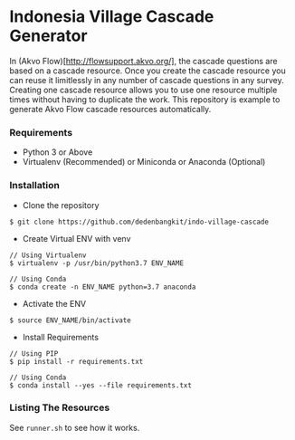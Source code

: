 # Indonesia Village Cascade Generator

In (Akvo Flow)[http://flowsupport.akvo.org/], the cascade questions are based on a cascade resource. Once you create the cascade resource you can reuse it limitlessly in any number of cascade questions in any survey. Creating one cascade resource allows you to use one resource multiple times without having to duplicate the work. This repository is example to generate Akvo Flow cascade resources automatically. 

### Requirements

- Python 3 or Above 
- Virtualenv (Recommended) or Miniconda or Anaconda (Optional)

### Installation

- Clone the repository
```
$ git clone https://github.com/dedenbangkit/indo-village-cascade
```

- Create Virtual ENV with venv 
```
// Using Virtualenv
$ virtualenv -p /usr/bin/python3.7 ENV_NAME 

// Using Conda
$ conda create -n ENV_NAME python=3.7 anaconda
```

- Activate the ENV
```
$ source ENV_NAME/bin/activate
```

- Install Requirements
```
// Using PIP
$ pip install -r requirements.txt

// Using Conda
$ conda install --yes --file requirements.txt
```

### Listing The Resources

See ```runner.sh``` to see how it works.
